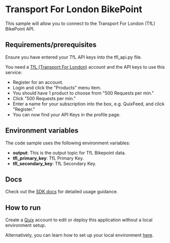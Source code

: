 # Transport For London BikePoint
This sample will allow you to connect to the Transport For London (TfL) BikePoint API.

## Requirements/prerequisites
Ensure you have entered your TfL API keys into the tfl_api.py file.

You need a [TfL (Transport For London)](https://api-portal.tfl.gov.uk/) account and the API keys to use this service:
- Register for an account.
- Login and click the "Products" menu item.
- You should have 1 product to choose from "500 Requests per min."
- Click "500 Requests per min."
- Enter a name for your subscription into the box, e.g. QuixFeed, and click "Register."
- You can now find your API Keys in the profile page.

## Environment variables

The code sample uses the following environment variables:

- **output**: This is the output topic for TfL Bikepoint data.
- **tfl_primary_key**: TfL Primary Key.
- **tfl_secondary_key**: TfL Secondary Key.

## Docs
Check out the [SDK docs](https://quix.ai/docs/sdk/introduction.html) for detailed usage guidance.

## How to run
Create a [Quix](https://portal.platform.quix.ai/self-sign-up?xlink=github) account to edit or deploy this application without a local environment setup.

Alternatively, you can learn how to set up your local environment [here](https://quix.ai/docs/sdk/python-setup.html).